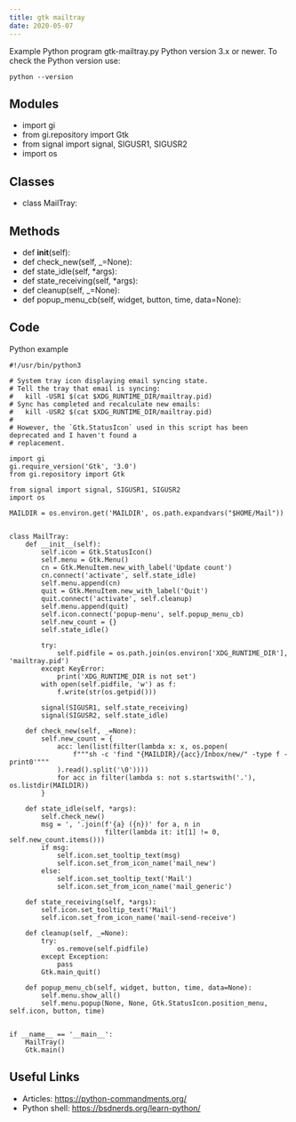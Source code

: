 ```yaml
---
title: gtk mailtray
date: 2020-05-07
---
```

Example Python program gtk-mailtray.py
Python version 3.x or newer.
To check the Python version use:

    python --version

## Modules

* import gi
* from gi.repository import Gtk
* from signal import signal, SIGUSR1, SIGUSR2
* import os

## Classes

* class MailTray:

## Methods

* def __init__(self):
* def check_new(self, _=None):
* def state_idle(self, *args):
* def state_receiving(self, *args):
* def cleanup(self, _=None):
* def popup_menu_cb(self, widget, button, time, data=None):

## Code

Python example

    #!/usr/bin/python3
    
    # System tray icon displaying email syncing state.
    # Tell the tray that email is syncing:
    #   kill -USR1 $(cat $XDG_RUNTIME_DIR/mailtray.pid)
    # Sync has completed and recalculate new emails:
    #   kill -USR2 $(cat $XDG_RUNTIME_DIR/mailtray.pid)
    #
    # However, the `Gtk.StatusIcon` used in this script has been deprecated and I haven't found a
    # replacement.
    
    import gi
    gi.require_version('Gtk', '3.0')
    from gi.repository import Gtk
    
    from signal import signal, SIGUSR1, SIGUSR2
    import os
    
    MAILDIR = os.environ.get('MAILDIR', os.path.expandvars("$HOME/Mail"))
    
    
    class MailTray:
        def __init__(self):
            self.icon = Gtk.StatusIcon()
            self.menu = Gtk.Menu()
            cn = Gtk.MenuItem.new_with_label('Update count')
            cn.connect('activate', self.state_idle)
            self.menu.append(cn)
            quit = Gtk.MenuItem.new_with_label('Quit')
            quit.connect('activate', self.cleanup)
            self.menu.append(quit)
            self.icon.connect('popup-menu', self.popup_menu_cb)
            self.new_count = {}
            self.state_idle()
    
            try:
                self.pidfile = os.path.join(os.environ['XDG_RUNTIME_DIR'], 'mailtray.pid')
            except KeyError:
                print('XDG_RUNTIME_DIR is not set')
            with open(self.pidfile, 'w') as f:
                f.write(str(os.getpid()))
    
            signal(SIGUSR1, self.state_receiving)
            signal(SIGUSR2, self.state_idle)
    
        def check_new(self, _=None):
            self.new_count = {
                acc: len(list(filter(lambda x: x, os.popen(
                    f"""sh -c 'find "{MAILDIR}/{acc}/Inbox/new/" -type f -print0'"""
                ).read().split('\0'))))
                for acc in filter(lambda s: not s.startswith('.'), os.listdir(MAILDIR))
            }
    
        def state_idle(self, *args):
            self.check_new()
            msg = ', '.join(f'{a} ({n})' for a, n in
                            filter(lambda it: it[1] != 0, self.new_count.items()))
            if msg:
                self.icon.set_tooltip_text(msg)
                self.icon.set_from_icon_name('mail_new')
            else:
                self.icon.set_tooltip_text('Mail')
                self.icon.set_from_icon_name('mail_generic')
    
        def state_receiving(self, *args):
            self.icon.set_tooltip_text('Mail')
            self.icon.set_from_icon_name('mail-send-receive')
    
        def cleanup(self, _=None):
            try:
                os.remove(self.pidfile)
            except Exception:
                pass
            Gtk.main_quit()
    
        def popup_menu_cb(self, widget, button, time, data=None):
            self.menu.show_all()
            self.menu.popup(None, None, Gtk.StatusIcon.position_menu, self.icon, button, time)
    
    
    if __name__ == '__main__':
        MailTray()
        Gtk.main()
    

## Useful Links

- Articles: https://python-commandments.org/
- Python shell: https://bsdnerds.org/learn-python/
